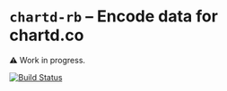 # `chartd-rb` – Encode data for chartd.co

:warning: Work in progress.

[![Build Status](https://travis-ci.org/commissure/chartd-rb.svg?branch=master)](https://travis-ci.org/commissure/chartd-rb)
